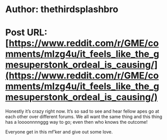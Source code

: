 # Author: thethirdsplashbro
# Post URL: [https://www.reddit.com/r/GME/comments/mlzg4u/it_feels_like_the_gmesuperstonk_ordeal_is_causing/](https://www.reddit.com/r/GME/comments/mlzg4u/it_feels_like_the_gmesuperstonk_ordeal_is_causing/)


Honestly it’s crazy right now. It’s so sad to see and hear fellow apes go at each other over different forums. We all want the same thing and this thing has a loooonnnnggg way to go; even then who knows the outcome!

Everyone get in this mf’ker and give out some love.